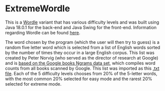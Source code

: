 # ExtremeWordle
This is a [Wordle](https://www.nytimes.com/games/wordle/index.html) variant that has various difficulty levels and was built using Java 18.0.1 for the back-end and Java Swing for the front-end. Information regarding Wordle can be found [here](https://en.wikipedia.org/wiki/Wordle).

The word chosen by the program (which the user will then try to guess) is a random five letter word which is selected from a list of English words sorted by the number of times they occur in a large English corpus. This list was created by Peter Norvig (who served as the director of research at Google) and is [based on the Google books Ngrams data set](http://norvig.com/mayzner.html), which compiles word counts from all books scanned by Google. This list was imported as this [.txt file](https://norvig.com/google-books-common-words.txt). Each of the 5 difficulty levels chooses from 20% of the 5-letter words, with the most common 20% selected for easy mode and the rarest 20% selected for extreme mode.

